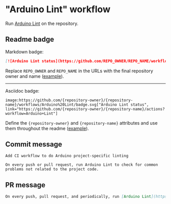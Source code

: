 # "Arduino Lint" workflow

Run [Arduino Lint](https://github.com/arduino/arduino-lint) on the repository.

## Readme badge

Markdown badge:

```markdown
[![Arduino Lint status](https://github.com/REPO_OWNER/REPO_NAME/workflows/Arduino%20Lint/badge.svg)](https://github.com/REPO_OWNER/REPO_NAME/actions?workflow=Arduino+Lint)
```

Replace `REPO_OWNER` and `REPO_NAME` in the URLs with the final repository owner and name ([example](https://raw.githubusercontent.com/arduino-libraries/ArduinoIoTCloud/master/README.md)).

---

Asciidoc badge:

```adoc
image:https://github.com/{repository-owner}/{repository-name}/workflows/Arduino%20Lint/badge.svg["Arduino Lint status", link="https://github.com/{repository-owner}/{repository-name}/actions?workflow=Arduino+Lint"]
```

Define the `{repository-owner}` and `{repository-name}` attributes and use them throughout the readme ([example](https://raw.githubusercontent.com/arduino-libraries/WiFiNINA/master/README.adoc)).

## Commit message

```
Add CI workflow to do Arduino project-specific linting

On every push or pull request, run Arduino Lint to check for common problems not related to the project code.
```

## PR message

```markdown
On every push, pull request, and periodically, run [Arduino Lint](https://github.com/arduino/arduino-lint) to check for common problems not related to the project code.
```
